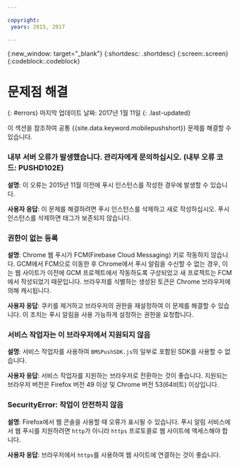 ```yaml
---

copyright:
 years: 2015, 2017

---
```


{:new_window: target="_blank"}
{:shortdesc: .shortdesc}
{:screen:.screen}
{:codeblock:.codeblock}

# 문제점 해결
{: #errors}
마지막 업데이트 날짜: 2017년 1월 11일
{: .last-updated}

이 섹션을 참조하여 공통 {{site.data.keyword.mobilepushshort}} 문제를 해결할 수 있습니다. 


### 내부 서버 오류가 발생했습니다. 관리자에게 문의하십시오. (내부 오류 코드: PUSHD102E)

**설명**: 이 오류는 2015년 11월 이전에 푸시 인스턴스를 작성한 경우에 발생할 수 있습니다.  

**사용자 응답**: 이 문제를 해결하려면 푸시 인스턴스를 삭제하고 새로 작성하십시오. 푸시 인스턴스를 삭제하면 태그가 보존되지 않습니다. 


### 권한이 없는 등록

**설명**: Chrome 웹 푸시가 FCM(Firebase Cloud Messaging) 키로 작동하지 않습니다. GCM에서 FCM으로 이동한 후 Chrome에서 푸시 알림을 수신할 수 없는 경우, 이는 웹 사이트가 이전에 GCM 프로젝트에서 작동하도록 구성되었고 새 프로젝트는 FCM에서 작성되었기 때문입니다. 브라우저를 식별하는 생성된 토큰은 Chrome 브라우저에 의해 캐시됩니다. 

**사용자 응답**: 쿠키를 제거하고 브라우저의 권한을 재설정하여 이 문제를 해결할 수 있습니다. 이 조치는 푸시 알림을 사용 가능하게 설정하는 권한을 요청합니다.  


### 서비스 작업자는 이 브라우저에서 지원되지 않음

**설명**: 서비스 작업자를 사용하여 `BMSPushSDK.js`의 일부로 포함된 SDK를 사용할 수 없습니다. 

**사용자 응답**: 서비스 작업자를 지원하는 브라우저로 전환하는 것이 좋습니다. 지원되는 브라우저 버전은 Firefox 버전 49 이상 및 Chrome 버전 53(64비트) 이상입니다.


### SecurityError: 작업이 안전하지 않음

**설명**: Firefox에서 웹 콘솔을 사용할 때 오류가 표시될 수 있습니다. 푸시 알림 서비스에서 웹 푸시를 지원하려면 `http`가 아니라 `https` 프로토콜로 웹 사이트에 액세스해야 합니다.

**사용자 응답**: 브라우저에서 `https`를 사용하여 웹 사이트에 연결하는 것이 좋습니다.

